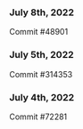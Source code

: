 ### July 8th, 2022

Commit #48901

### July 5th, 2022

Commit #314353


### July 4th, 2022

Commit #72281
